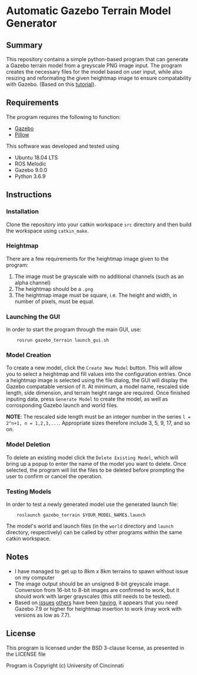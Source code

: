 # Automatic Gazebo Terrain Model Generator

## Summary

This repository contains a simple python-based program that can generate a Gazebo terrain model from a greyscale PNG image input. The program creates the necessary files for the model based on user input, while also resizing and reformating the given heightmap image to ensure compatability with Gazebo. (Based on this [tutorial](https://github.com/AS4SR/general_info/wiki/Creating-Heightmaps-for-Gazebo)).


## Requirements

The program requires the following to function:
* [Gazebo](http://gazebosim.org/)
* [Pillow](https://python-pillow.org/)

This software was developed and tested using
* Ubuntu 18.04 LTS 
* ROS Melodic
* Gazebo 9.0.0
* Python 3.6.9


## Instructions

### Installation

Clone the repository into your catkin workspace `src` directory and then build the workspace using `catkin_make`.

### Heightmap

There are a few requirements for the heightmap image given to the program:

  1. The image must be grayscale with no additional channels (such as an alpha channel) 
  2. The heightmap should be a `.png`
  3. The heightmap image must be square, i.e. The height and width, in number of pixels, must be equal.

### Launching the GUI

In order to start the program through the main GUI, use:

        rosrun gazebo_terrain launch_gui.sh

### Model Creation

To create a new model, click the `Create New Model` button. This will allow you to select a heightmap and fill values into the configuration entries. Once a heightmap image is selected using the file dialog, the GUI will display the Gazebo compatable version of it. At minimum, a model name, rescaled side length, side dimension, and terrain height range are required. Once finished inputing data, press `Generate Model` to create the model, as well as corrosponding Gazebo launch and world files.

**NOTE**: The rescaled side length must be an integer number in the series `l = 2^n+1, n = 1,2,3,...`. Appropriate sizes therefore include 3, 5, 9, 17, and so on.

### Model Deletion

To delete an existing model click the `Delete Existing Model`, which will bring up a popup to enter the name of the model you want to delete. Once selected, the program will list the files to be deleted before prompting the user to confirm or cancel the operation.

### Testing Models 

In order to test a newly generated model use the generated launch file:

        roslaunch gazebo_terrain $YOUR_MODEL_NAME$.launch

The model's world and launch files (in the `world` directory and `launch` directory, respectively) can be called by other programs within the same catkin workspace.


## Notes

* I have managed to get up to 8km x 8km terrains to spawn without issue on my computer
* The image output should be an unsigned 8-bit greyscale image. Conversion from 16-bit to 8-bit images are confirmed to work, but it should work with larger grayscales (this still needs to be tested).
* Based on [issues](http://answers.gazebosim.org/question/17984/heightmap-insertion-unsuccessful-with-gazebo-7/) [others](http://answers.gazebosim.org/question/16319/gazebo-700-crash-on-heightmap-insertion/) have been [having](https://github.com/MatthewVerbryke/gazebo_terrain/issues/1), it appears that you need Gazebo 7.9 or higher for heightmap insertion to work (may work with versions as low as 7.7).


## License

This program is licensed under the BSD 3-clause license, as presented in the LICENSE file

Program is Copyright (c) University of Cincinnati

